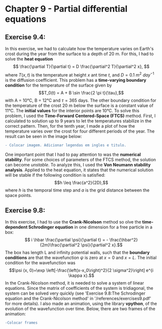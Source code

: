 # Chapter 9 - Partial differential equations

## Exercise 9.4:
In this exercise, we had to calculate how the temperature varies on Earth's crost during the year from the surface to a depth of 20 m. For this, I had to solve the <b>heat equation</b>
$$ \frac{\partial T}{\partial t} = D \frac{\partial^2 T}{\partial^2 x}, $$
where $T(x,t)$ is the temperature at height $x$ ant time $t$, and $D=0.1$ $m^2$ $day^{-1}$ is the diffusion coefficient. This problem has a <b>time-varying boundary condition</b> for the temperature of the surface given by
$$T_0(t) = A + B \sin \frac{2 \pi t}{\tau},$$
with A = 10&deg;C, B = 12&deg;C and $\tau=365$ days. The other boundary condition for the temperature of the crost 20 m below the surface is a constant value of 11&deg;C. The <b>initial values</b> for the interior points are 10&deg;C. To solve this problem, I used the <b>Time-Forward Centered-Space (FTCS)</b> method. First, I calculated to solution up to 9 years to let the temperatures stabilize in the correct pattern. Then, for the tenth year, I made a plot of how the temperature varies over the crost for four different periods of the year. The result can be seen in the image below:
```diff
- Colocar imagem. Adicionar legendas em ingles e titulo.
```
One important point that I had to pay attention to was the <b>numerical stability</b>. For some choices of parameters of the FTCS method, the solution can become *unstable*. To analyze this, I used the <b>Von Neumann stability analysis</b>. Applied to the heat equation, it states that the numerical solution will be stable if the following condition is satisfied:
$$h \leq \frac{a^2}{2D},$$
  where $h$ is the temporal time step and $a$ is the grid distance between the space points.
  
  ## Exercise 9.8:
  In this exercise, I had to use the <b>Crank-Nicolson</b> method so olve the <b>time-dependent Schrodinger equation</b> in one dimension for a free particle in a box:
  $$ i \hbar \frac{\partial \psi}{\partial t} = - \frac{\hbar^2}{2m}\frac{\partial^2 \psi}{\partial^2 x}.$$
  The box has length L and infinity potential walls, such that the <b>boundary conditions</b> are that the wavefunction $\psi$ is zero at $x=0$ and $x=L$. The initial condition for the wavefunction was
$$\psi (x, 0)=\exp \left[-\frac{\left(x-x_0\right)^2}{2 \sigma^2}\right] e^{i \kappa x}.$$
  In the Crank-Nicolson method, it is needed to solve a system of linear equations. Since the matrix of coefficients of the system is tridiagonal, the system can be solved very quickly (see 'Exercise 9.8:The Schrodinger equation and the Crank-Nicolson method' in '/references/exercises9.pdf' for more details). I also made an animation, using the library <b>vpython</b>, of the evolution of the wavefunction over time. Below, there are two frames of the animation:
  ```diff
  -Colocar frames
  ```
  
  
